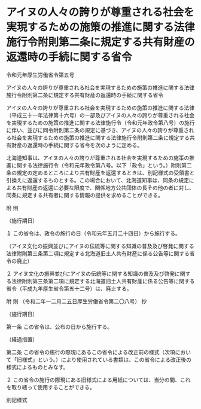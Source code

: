 # アイヌの人々の誇りが尊重される社会を実現するための施策の推進に関する法律施行令附則第二条に規定する共有財産の返還時の手続に関する省令

令和元年厚生労働省令第五号

アイヌの人々の誇りが尊重される社会を実現するための施策の推進に関する法律施行令附則第二条に規定する共有財産の返還時の手続に関する省令

アイヌの人々の誇りが尊重される社会を実現するための施策の推進に関する法律（平成三十一年法律第十六号）の一部及びアイヌの人々の誇りが尊重される社会を実現するための施策の推進に関する法律施行令（令和元年政令第八号）の施行に伴い、並びに同令附則第二条の規定に基づき、アイヌの人々の誇りが尊重される社会を実現するための施策の推進に関する法律施行令附則第二条に規定する共有財産の返還時の手続に関する省令を次のように定める。

北海道知事は、アイヌの人々の誇りが尊重される社会を実現するための施策の推進に関する法律施行令（令和元年政令第八号。以下「政令」という。）附則第二条の規定の定めるところにより共有財産を返還するときは、別記様式の受領書と引換えに返還するものとする。この場合において、北海道知事は、同条の規定による共有財産の返還に必要な限度で、関係地方公共団体の長その他の者に対し、同条に規定する共有者に関する情報の提供を求めることができる。

附 則

（施行期日）

１ この省令は、政令の施行の日（令和元年五月二十四日）から施行する。

（アイヌ文化の振興並びにアイヌの伝統等に関する知識の普及及び啓発に関する法律附則第三条第二項に規定する北海道旧土人共有財産に係る公告等に関する省令の廃止）

２ アイヌ文化の振興並びにアイヌの伝統等に関する知識の普及及び啓発に関する法律附則第三条第二項に規定する北海道旧土人共有財産に係る公告等に関する省令（平成九年厚生省令第五十二号）は、廃止する。

附 則 （令和二年一二月二五日厚生労働省令第二〇八号） 抄

（施行期日）

第一条 この省令は、公布の日から施行する。

（経過措置）

第二条 この省令の施行の際現にあるこの省令による改正前の様式（次項において「旧様式」という。）により使用されている書類は、この省令による改正後の様式によるものとみなす。

２ この省令の施行の際現にある旧様式による用紙については、当分の間、これを取り繕って使用することができる。

別記様式

[](/./pict/R01F190005_20220905_001.pdf)
